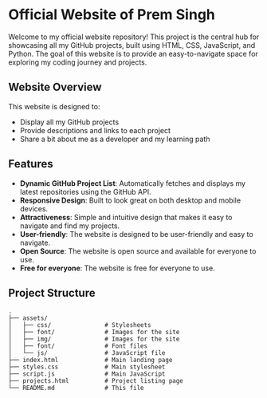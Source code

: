 # Official Website of Prem Singh

Welcome to my official website repository! This project is the central hub for showcasing all my GitHub projects, built using HTML, CSS, JavaScript, and Python. The goal of this website is to provide an easy-to-navigate space for exploring my coding journey and projects.

## Website Overview

This website is designed to:

- Display all my GitHub projects
- Provide descriptions and links to each project
- Share a bit about me as a developer and my learning path

## Features

- **Dynamic GitHub Project List**: Automatically fetches and displays my latest repositories using the GitHub API.
- **Responsive Design**: Built to look great on both desktop and mobile devices.
- **Attractiveness**: Simple and intuitive design that makes it easy to navigate and find my projects.
- **User-friendly**: The website is designed to be user-friendly and easy to navigate.
- **Open Source**: The website is open source and available for everyone to use.
- **Free for everyone**: The website is free for everyone to use.

## Project Structure

```plaintext
.
├── assets/
│   ├── css/               # Stylesheets
│   ├── font/              # Images for the site
│   ├── img/               # Images for the site
│   ├── font/              # Font files
│   └── js/                # JavaScript file
├── index.html             # Main landing page
├── styles.css             # Main stylesheet
├── script.js              # Main JavaScript
├── projects.html          # Project listing page
└── README.md              # This file
```
